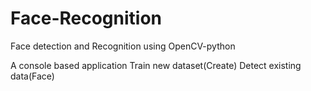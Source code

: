 # Face-Recognition
Face detection and Recognition using OpenCV-python

A console based application 
Train new dataset(Create)
Detect existing data(Face)
